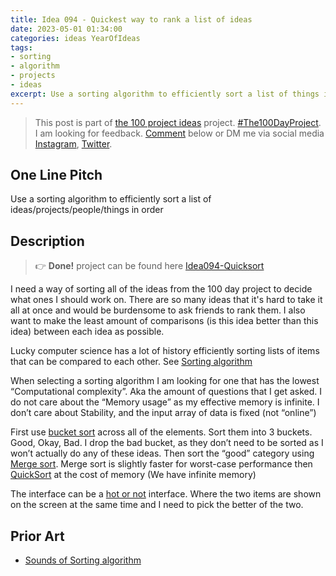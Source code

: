 ```yaml
---
title: Idea 094 - Quickest way to rank a list of ideas
date: 2023-05-01 01:34:00
categories: ideas YearOfIdeas
tags: 
- sorting
- algorithm
- projects
- ideas
excerpt: Use a sorting algorithm to efficiently sort a list of things in order
---
```


> This post is part of [the 100 project ideas](https://blog.abluestar.com/projects/2023-100-ideas/) project. [#The100DayProject](https://www.the100dayproject.org/). I am looking for feedback. <a href='#utterances-comments'>Comment</a> below or DM me via social media <a href="https://instagram.com/funvill" rel="nofollow noopener noreferrer"><i class="fab fa-fw fa-instagram" aria-hidden="true"></i><span class="label">Instagram</span></a>, <a href="https://twitter.com/funvill" rel="nofollow noopener noreferrer"><i class="fab fa-fw fa-twitter" aria-hidden="true"></i><span class="label">Twitter</span></a>.

## One Line Pitch

Use a sorting algorithm to efficiently sort a list of ideas/projects/people/things in order

## Description

> 👉 **Done!** project can be found here [Idea094-Quicksort](https://github.com/funvill/Idea094-Quicksort)

I need a way of sorting all of the ideas from the 100 day project to decide what ones I should work on.  There are so many ideas that it's hard to take it all at once and would be burdensome to ask friends to rank them. I also want to make the least amount of comparisons (is this idea better than this idea) between each idea as possible.

Lucky computer science has a lot of history efficiently sorting lists of items that can be compared to each other. See [Sorting algorithm](https://en.wikipedia.org/wiki/Sorting_algorithm)

When selecting a sorting algorithm I am looking for one that has the lowest “Computational complexity”. Aka the amount of questions that I get asked. I do not care about the “Memory usage” as my effective memory is infinite. I don’t care about Stability, and the input array of data is fixed (not “online”)

First use [bucket sort](https://en.wikipedia.org/wiki/Bucket_sort) across all of the elements. Sort them into 3 buckets. Good, Okay, Bad. I drop the bad bucket, as they don’t need to be sorted as I won’t actually do any of these ideas. Then sort the “good” category using [Merge sort](https://en.wikipedia.org/wiki/Merge_sort). Merge sort is slightly faster for worst-case performance then [QuickSort](https://en.wikipedia.org/wiki/Quicksort) at the cost of memory (We have infinite memory)

The interface can be a [hot or not](https://en.wikipedia.org/wiki/Hot_or_Not) interface. Where the two items are shown on the screen at the same time and I need to pick the better of the two.

## Prior Art

- [Sounds of Sorting algorithm](https://www.youtube.com/watch?v=kPRA0W1kECg&t=6s)
